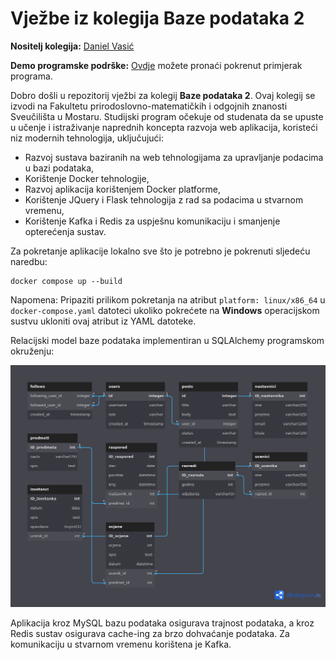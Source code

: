 # Vježbe iz kolegija Baze podataka 2

**Nositelj kolegija:** [Daniel Vasić](https://github.com/danielvasic)

**Demo programske podrške:** [Ovdje](http://129.152.0.114:5000/) možete pronaći pokrenut primjerak programa.

Dobro došli u repozitorij vježbi za kolegij **Baze podataka 2**. Ovaj kolegij se izvodi na Fakultetu prirodoslovno-matematičkih i odgojnih znanosti Sveučilišta u Mostaru. Studijski program očekuje od studenata da se upuste u učenje i istraživanje naprednih koncepta razvoja web aplikacija, koristeći niz modernih tehnologija, uključujući:

- Razvoj sustava baziranih na web tehnologijama za upravljanje podacima u bazi podataka,
- Korištenje Docker tehnologije,
- Razvoj aplikacija korištenjem Docker platforme,
- Korištenje JQuery i Flask tehnologija z rad sa podacima u stvarnom vremenu,
- Korištenje Kafka i Redis za uspješnu komunikaciju i smanjenje opterećenja sustav.

Za pokretanje aplikacije lokalno sve što je potrebno je pokrenuti sljedeću naredbu:

```
docker compose up --build
```
Napomena: Pripaziti prilikom pokretanja na atribut `platform: linux/x86_64` u `docker-compose.yaml` datoteci ukoliko pokrećete na **Windows** operacijskom sustvu ukloniti ovaj atribut iz YAML datoteke.


Relacijski model baze podataka implementiran u SQLAlchemy programskom okruženju:

![ERD](erd.png)

Aplikacija kroz MySQL bazu podataka osigurava trajnost podataka, a kroz Redis sustav osigurava cache-ing za brzo dohvaćanje podataka. Za komunikaciju u stvarnom vremenu korištena je Kafka.
